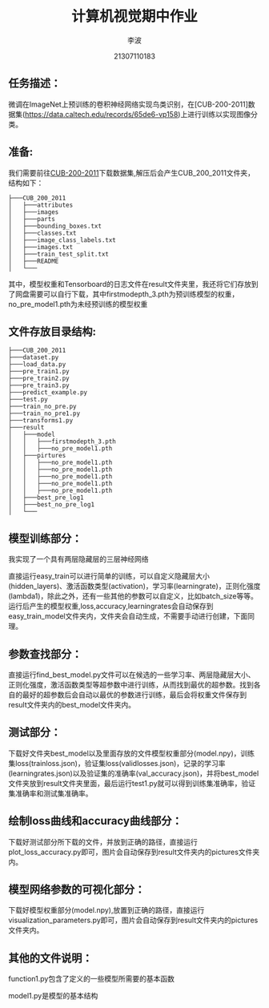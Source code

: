 <div align="center">

# 计算机视觉期中作业

李波

21307110183



</div>

## 任务描述：

微调在ImageNet上预训练的卷积神经网络实现鸟类识别，在[CUB-200-2011]数据集(https://data.caltech.edu/records/65de6-vp158)上进行训练以实现图像分类。

## 准备:
我们需要前往[CUB-200-2011](https://data.caltech.edu/records/65de6-vp158)下载数据集,解压后会产生CUB_200_2011文件夹，结构如下：
```plaintext
├───CUB_200_2011
│   ├───attributes
│   ├───images
│   ├───parts
│   ├───bounding_boxes.txt
│   ├───classes.txt
│   ├───image_class_labels.txt
│   ├───images.txt
│   ├───train_test_split.txt
│   ├───README
│   └───

```

其中，模型权重和Tensorboard的日志文件在result文件夹里，我还将它们存放到了网盘[](https://drive.google.com/drive/folders/1hJrliYm0wZz6FnxXUPgeT6-CUJNMBktr?usp=sharing)需要可以自行下载，其中firstmodepth_3.pth为预训练模型的权重，no_pre_model1.pth为未经预训练的模型权重

## 文件存放目录结构:

```plaintext
├───CUB_200_2011
├───dataset.py
├───load_data.py
├───pre_train1.py
├───pre_train2.py
├───pre_train3.py
├───predict_example.py
├───test.py
├───train_no_pre.py
├───train_no_pre1.py
├───transforms1.py
├───result
│   ├───model
│   │   ├───firstmodepth_3.pth
│   │   ├───no_pre_model1.pth
│   ├───pirtures
│   │   ├───no_pre_model1.pth
│   │   ├───no_pre_model1.pth
│   │   ├───no_pre_model1.pth
│   │   ├───no_pre_model1.pth
│   │   ├───no_pre_model1.pth
│   ├───best_pre_log1
│   ├───best_no_pre_log1
│   └───

```

## 模型训练部分：
我实现了一个具有两层隐藏层的三层神经网络

直接运行easy_train可以进行简单的训练，可以自定义隐藏层大小(hidden_layers)、激活函数类型(activation)，学习率(learningrate)，正则化强度(lambda1)，除此之外，还有一些其他的参数可以自定义，比如batch_size等等。运行后产生的模型权重,loss,accuracy,learningrates会自动保存到easy_train_model文件夹内，文件夹会自动生成，不需要手动进行创建，下面同理。

## 参数查找部分：

直接运行find_best_model.py文件可以在候选的一些学习率、两层隐藏层大小、正则化强度，激活函数类型等超参数中进行训练，从而找到最优的超参数。找到各自的最好的超参数后会自动以最优的参数进行训练，最后会将权重文件保存到result文件夹内的best_model文件夹内。

## 测试部分：

下载好文件夹best_model以及里面存放的文件模型权重部分(model.npy)，训练集loss(trainloss.json)，验证集loss(validlosses.json)，记录的学习率(learningrates.json)以及验证集的准确率(val_accuracy.json)，并将best_model文件夹放到result文件夹里面，最后运行test1.py就可以得到训练集准确率，验证集准确率和测试集准确率。

## 绘制loss曲线和accuracy曲线部分：
下载好测试部分所下载的文件，并放到正确的路径，直接运行plot_loss_accuracy.py即可，图片会自动保存到result文件夹内的pictures文件夹内。

## 模型网络参数的可视化部分：
下载好模型权重部分(model.npy),放置到正确的路径，直接运行visualization_parameters.py即可，图片会自动保存到result文件夹内的pictures文件夹内。

## 其他的文件说明：
function1.py包含了定义的一些模型所需要的基本函数

model1.py是模型的基本结构
